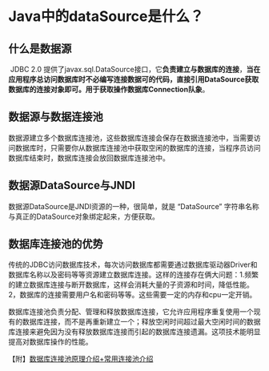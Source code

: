 # Java中的dataSource是什么？



## 什么是数据源

​       JDBC 2.0 提供了javax.sql.DataSource接口，它**负责建立与数据库的连接**，**当在应用程序总访问数据库时不必编写连接数据可的代码，直接引用DataSource获取数据库的连接对象即可。用于获取操作数据库Connection队象**。

 

## 数据源与数据连接池

​    数据源建立多个数据库连接池，这些数据库连接会保存在数据连接池中，当需要访问数据库时，只需要你从数据库连接池中获取空闲的数据库的连接，当程序员访问数据库结束时，数据库连接会放回数据库连接池中。



## 数据源DataSource与JNDI

   数据源DataSource是JNDI资源的一种，很简单，就是 “DataSource” 字符串名称与真正的DataSource对象绑定起来，方便获取。



## 数据库连接池的优势

传统的JDBC访问数据库技术，每次访问数据库都需要通过数据库驱动器Driver和数据库名称以及密码等等资源建立数据库连接。这样的连接存在俩大问题：1.频繁的建立数据库连接与断开数据库，这样会消耗大量的子资源和时间，降低性能。2，数据库的连接需要用户名和密码等等。这些需要一定的内存和cpu一定开销。



数据库连接池负责分配、管理和释放数据库连接，它允许应用程序重复使用一个现有的数据库连接，而不是再重新建立一个；释放空闲时间超过最大空闲时间的数据库连接来避免因为没有释放数据库连接而引起的数据库连接遗漏。这项技术能明显提高对数据库操作的性能。



【附】[数据库连接池原理介绍+常用连接池介绍](https://www.jianshu.com/p/0f58804b3dea)


